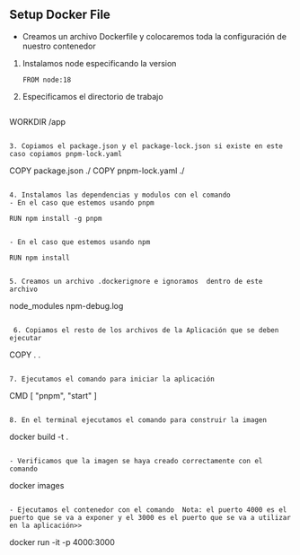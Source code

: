 ## Setup Docker File 

- Creamos un archivo Dockerfile y colocaremos toda la configuración de nuestro contenedor 
1. Instalamos node especificando la version
 
   ```
   FROM node:18

   ```
    
2. Especificamos el directorio de trabajo
 
   ```
  WORKDIR /app
   ```
   
3. Copiamos el package.json y el package-lock.json si existe en este caso copiamos pnpm-lock.yaml

   ```
COPY package.json ./
COPY pnpm-lock.yaml ./
 
   ```

4. Instalamos las dependencias y modulos con el comando 
- En el caso que estemos usando pnpm 

 ```
    RUN npm install -g pnpm

 ```

- En el caso que estemos usando npm 

 ```
    RUN npm install

 ```

5. Creamos un archivo .dockerignore e ignoramos  dentro de este archivo 

```
node_modules
npm-debug.log

```
 
 6. Copiamos el resto de los archivos de la Aplicación que se deben ejecutar 

```
COPY . .     

```

7. Ejecutamos el comando para iniciar la aplicación

```
CMD [ "pnpm", "start" ]

```

8. En el terminal ejecutamos el comando para construir la imagen

```
docker build -t <nombre de la imagen> .

```

- Verificamos que la imagen se haya creado correctamente con el comando 

```
docker images

```
 
- Ejecutamos el contenedor con el comando  Nota: el puerto 4000 es el puerto que se va a exponer y el 3000 es el puerto que se va a utilizar en la aplicación>>

```
docker run -it -p 4000:3000 <nombre de la imagen>

````

